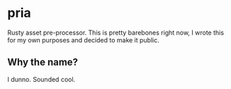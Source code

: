 # pria

Rusty asset pre-processor.
This is pretty barebones right now, I wrote this for my own purposes and decided to make it public.

## Why the name?

I dunno. Sounded cool.
